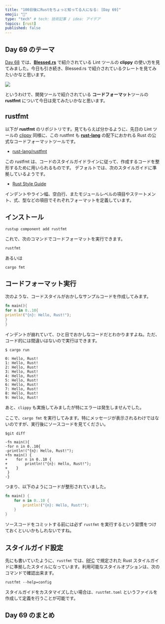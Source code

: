 ```yaml
---
title: "100日後にRustをちょっと知ってる人になる: [Day 69]"
emoji: "🦀"
type: "tech" # tech: 技術記事 / idea: アイデア
topics: [rust]
published: false
---
```

## Day 69 のテーマ

[Day 68](https://zenn.dev/shinyay/articles/hello-rust-day068) では、**[Blessed.rs](https://blessed.rs/crates)** で紹介されている Lint ツールの **clippy** の使い方を見てみました。今日も引き続き、Blessed.rs で紹介されているクレートを見てみたいかなと思います。

![](https://storage.googleapis.com/zenn-user-upload/cd796ca47507-20221123.png)

というわけで、開発ツールで紹介されている **コードフォーマット**ツールの **rustfmt** について今日は見てみたいかなと思います。

## rustfmt

以下が **rustfmt** のリポジトリです。見てもらえば分かるように、先日の Lint ツールの [clippy](https://github.com/rust-lang/rust-clippy) 同様に、この rustfmt も **[rust-lang](https://github.com/rust-lang)** の配下におかれる Rust の公式なコードフォーマットツールです。

- [rust-lang/rustfmt](https://github.com/rust-lang/rustfmt)

この rustfmt は、コードのスタイルガイドラインに従って、作成するコードを整形するために用いられるものです。
デフォルトでは、次のスタイルガイドに準拠しているようです。

- [Rust Style Guide](https://github.com/rust-lang/fmt-rfcs/blob/master/guide/guide.md)

インデントやライン幅、空白行、またモジュールレベルの項目やステートメント、式、型などの項目でそれぞれフォーマットを定義しています。

## インストール

```shell
rustup component add rustfmt
```

これで、次のコマンドでコードフォーマットを実行できます。

```shell
rustfmt
```

あるいは

```shell
cargo fmt
```

## コードフォーマット実行

次のような、コードスタイルがおかしなサンプルコードを作成してみます。

```rust
fn main(){
for n in 0..10{
println!("{n}: Hello, Rust!");
}
}
```

インデントが崩れていて、ひと目でおかしなコードだとわかりますよね。ただ、コード的には間違いはないので実行はできます。

```shell
$ cargo run

0: Hello, Rust!
1: Hello, Rust!
2: Hello, Rust!
3: Hello, Rust!
4: Hello, Rust!
5: Hello, Rust!
6: Hello, Rust!
7: Hello, Rust!
8: Hello, Rust!
9: Hello, Rust!
```

あと、`clippy` も実施してみましたが特にエラーは発生しませんでした。

ここで、`cargo fmt` を実行してみます。特にメッセージが表示されるわけではないのですが、実行後にソースコードを見てください。

```shell
$git diff

-fn main(){
-for n in 0..10{
-println!("{n}: Hello, Rust!");
+fn main() {
+    for n in 0..10 {
+        println!("{n}: Hello, Rust!");
+    }
 }
-}
```

つまり、以下のようにコードが整形されていました。

```rust
fn main() {
    for n in 0..10 {
        println!("{n}: Hello, Rust!");
    }
}
```

ソースコードをコミットする前には必ず `rustfmt` を実行するという習慣をつけておくといいかもしれないですね。

## スタイルガイド設定

先にも書いていたように、`rustfmt` では、[RFC](https://github.com/rust-lang/fmt-rfcs) で規定された Rust スタイルガイドに準拠したスタイルになっています。利用可能なスタイルオプションは、次のコマンドで確認出来ます。

```shell
rustfmt --help=config
```

スタイルガイドをカスタマイズしたい場合は、`rustfmt.toml` というファイルを作成して定義を行うことが可能です。

## Day 69 のまとめ